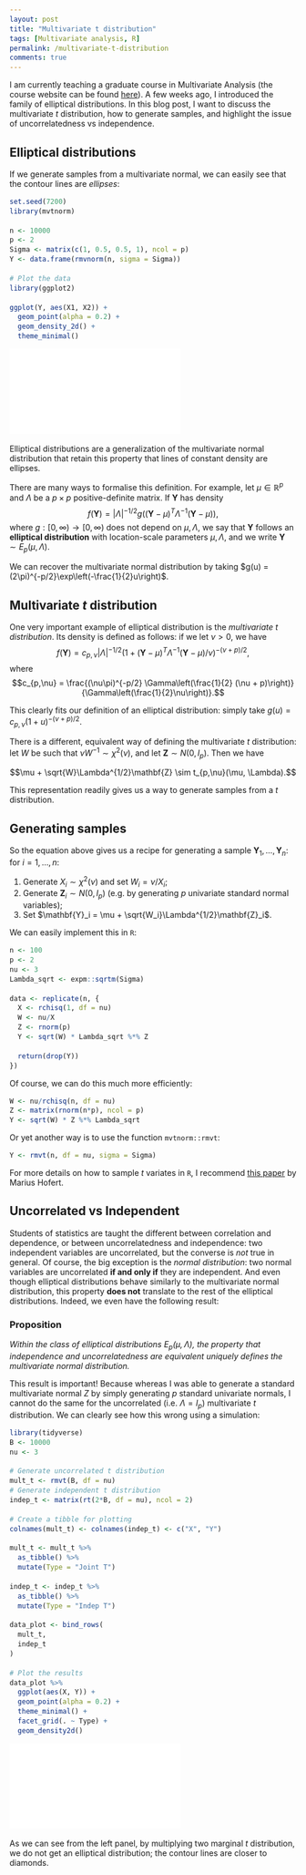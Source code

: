 ```yaml
---
layout: post
title: "Multivariate t distribution"
tags: [Multivariate analysis, R]
permalink: /multivariate-t-distribution
comments: true
---
```


I am currently teaching a graduate course in Multivariate Analysis (the course website can be found [here](https://www.maxturgeon.ca/w20-stat7200/)). A few weeks ago, I introduced the family of elliptical distributions. In this blog post, I want to discuss the multivariate $t$ distribution, how to generate samples, and highlight the issue of uncorrelatedness vs independence.

## Elliptical distributions

If we generate samples from a multivariate normal, we can easily see that the contour lines are *ellipses*: 


```r
set.seed(7200)
library(mvtnorm)

n <- 10000
p <- 2
Sigma <- matrix(c(1, 0.5, 0.5, 1), ncol = p)
Y <- data.frame(rmvnorm(n, sigma = Sigma))

# Plot the data
library(ggplot2)

ggplot(Y, aes(X1, X2)) + 
  geom_point(alpha = 0.2) +
  geom_density_2d() +
  theme_minimal()
```

![](2020-02-06-multivariate-t-distribution_files/figure-latex/unnamed-chunk-1-1.pdf)<!-- --> 

Elliptical distributions are a generalization of the multivariate normal distribution that retain this property that lines of constant density are ellipses. 

There are many ways to formalise this definition. For example, let $\mu\in\mathbb{R}^p$ and $\Lambda$ be a $p\times p$ positive-definite matrix. If $\mathbf{Y}$ has density
$$f(\mathbf{Y}) = \lvert\Lambda\rvert^{-1/2}g\left((\mathbf{Y} - \mu)^T\Lambda^{-1}(\mathbf{Y} - \mu)\right),$$
where $g:[0, \infty)\to [0, \infty)$ does not depend on $\mu,\Lambda$, we say that $\mathbf{Y}$ follows an **elliptical distribution** with location-scale parameters $\mu,\Lambda$, and we write $\mathbf{Y}\sim E_p(\mu,\Lambda)$.

We can recover the multivariate normal distribution by taking $g(u) = (2\pi)^{-p/2}\exp\left(-\frac{1}{2}u\right)$.

## Multivariate $t$ distribution

One very important example of elliptical distribution is the *multivariate $t$ distribution*. Its density is defined as follows: if we let $\nu > 0$, we have
$$f(\mathbf{Y}) = c_{p,\nu}\lvert\Lambda\vert^{-1/2}(1 + (\mathbf{Y} - \mu)^T\Lambda^{-1}(\mathbf{Y} - \mu)/\nu)^{-(\nu+p)/2},$$
where 
$$c_{p,\nu} = \frac{(\nu\pi)^{-p/2} \Gamma\left(\frac{1}{2} (\nu + p)\right)}{\Gamma\left(\frac{1}{2}\nu\right)}.$$

This clearly fits our definition of an elliptical distribution: simply take $g(u) = c_{p,\nu}(1 + u)^{-(\nu+p)/2}$.

There is a different, equivalent way of defining the multivariate $t$ distribution: let $W$ be such that $\nu W^{-1}\sim\chi^2(\nu)$, and let $\mathbf{Z} \sim N(0, I_p)$. Then we have

$$\mu + \sqrt{W}\Lambda^{1/2}\mathbf{Z} \sim t_{p,\nu}(\mu, \Lambda).$$

This representation readily gives us a way to generate samples from a $t$ distribution.

## Generating samples

So the equation above gives us a recipe for generating a sample $\mathbf{Y}_1, \ldots, \mathbf{Y}_n$: for $i=1, \ldots, n$:

  1. Generate $X_i\sim \chi^2(\nu)$ and set $W_i = \nu/X_i$;
  2. Generate $\mathbf{Z}_i\sim N(0, I_p)$ (e.g. by generating $p$ univariate standard normal variables);
  3. Set $\mathbf{Y}_i = \mu + \sqrt{W_i}\Lambda^{1/2}\mathbf{Z}_i$.
  
We can easily implement this in `R`:


```r
n <- 100
p <- 2 
nu <- 3
Lambda_sqrt <- expm::sqrtm(Sigma)

data <- replicate(n, {
  X <- rchisq(1, df = nu)
  W <- nu/X
  Z <- rnorm(p)
  Y <- sqrt(W) * Lambda_sqrt %*% Z
  
  return(drop(Y))
})
```

Of course, we can do this much more efficiently:


```r
W <- nu/rchisq(n, df = nu)
Z <- matrix(rnorm(n*p), ncol = p)
Y <- sqrt(W) * Z %*% Lambda_sqrt
```

Or yet another way is to use the function `mvtnorm::rmvt`:


```r
Y <- rmvt(n, df = nu, sigma = Sigma)
```

For more details on how to sample $t$ variates in `R`, I recommend [this paper](https://journal.r-project.org/archive/2013/RJ-2013-033/RJ-2013-033.pdf) by Marius Hofert.

## Uncorrelated vs Independent

Students of statistics are taught the different between correlation and dependence, or between uncorrelatedness and independence: two independent variables are uncorrelated, but the converse is *not* true in general. Of course, the big exception is the *normal distribution*: two normal variables are uncorrelated **if and only if** they are independent. And even though elliptical distributions behave similarly to the multivariate normal distribution, this property **does not** translate to the rest of the elliptical distributions. Indeed, we even have the following result:

### Proposition

*Within the class of elliptical distributions $E_p(\mu,\Lambda)$, the property that independence and uncorrelatedness are equivalent uniquely defines the multivariate normal distribution.*

This result is important! Because whereas I was able to generate a standard multivariate normal $Z$ by simply generating $p$ standard univariate normals, I cannot do the same for the uncorrelated (i.e. $\Lambda = I_p$) multivariate $t$ distribution. We can clearly see how this wrong using a simulation:


```r
library(tidyverse)
B <- 10000
nu <- 3

# Generate uncorrelated t distribution
mult_t <- rmvt(B, df = nu)
# Generate independent t distribution
indep_t <- matrix(rt(2*B, df = nu), ncol = 2)

# Create a tibble for plotting
colnames(mult_t) <- colnames(indep_t) <- c("X", "Y")

mult_t <- mult_t %>% 
  as_tibble() %>% 
  mutate(Type = "Joint T")

indep_t <- indep_t %>% 
  as_tibble() %>% 
  mutate(Type = "Indep T")

data_plot <- bind_rows(
  mult_t,
  indep_t
)

# Plot the results
data_plot %>% 
  ggplot(aes(X, Y)) + 
  geom_point(alpha = 0.2) +
  theme_minimal() +
  facet_grid(. ~ Type) +
  geom_density2d()
```

![](2020-02-06-multivariate-t-distribution_files/figure-latex/unnamed-chunk-5-1.pdf)<!-- --> 

As we can see from the left panel, by multiplying two marginal $t$ distribution, we do not get an elliptical distribution; the contour lines are closer to diamonds.
